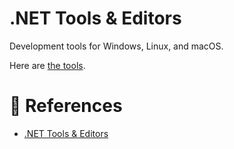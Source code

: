 # .NET Tools & Editors

Development tools for Windows, Linux, and macOS.

Here are [the tools](https://dotnet.microsoft.com/en-us/platform/tools).

# 📜 References

- [.NET Tools & Editors](https://dotnet.microsoft.com/en-us/platform/tools)

